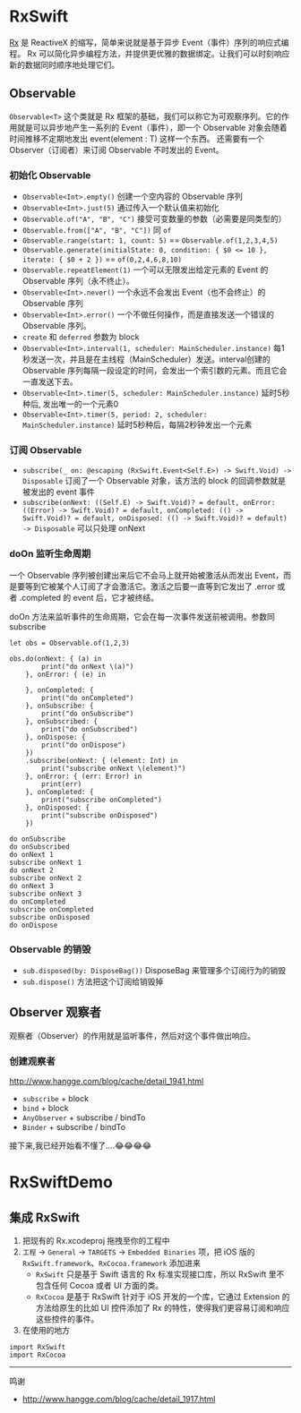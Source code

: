 # RxSwift

[Rx](http://reactivex.io) 是 ReactiveX 的缩写，简单来说就是基于异步 Event（事件）序列的响应式编程。
Rx 可以简化异步编程方法，并提供更优雅的数据绑定。让我们可以时刻响应新的数据同时顺序地处理它们。

## Observable

`Observable<T>` 这个类就是 Rx 框架的基础，我们可以称它为可观察序列。它的作用就是可以异步地产生一系列的 Event（事件），即一个 Observable<T> 对象会随着时间推移不定期地发出 event(element : T) 这样一个东西。
还需要有一个 Observer（订阅者）来订阅 Observable<T> 不时发出的 Event。

### 初始化 Observable

+ `Observable<Int>.empty()` 创建一个空内容的 Observable 序列
+ `Observable<Int>.just(5)` 通过传入一个默认值来初始化
+ `Observable.of("A", "B", "C")` 接受可变数量的参数（必需要是同类型的）
+ `Observable.from(["A", "B", "C"])` 同 `of`
+ `Observable.range(start: 1, count: 5)` == `Observable.of(1,2,3,4,5)`
+ `Observable.generate(initialState: 0, condition: { $0 <= 10 }, iterate: { $0 + 2 })` == `of(0,2,4,6,8,10)`
+ `Observable.repeatElement(1)` 一个可以无限发出给定元素的 Event 的 Observable 序列（永不终止）。 
+ `Observable<Int>.never()` 一个永远不会发出 Event（也不会终止）的 Observable 序列
+ `Observable<Int>.error()` 一个不做任何操作，而是直接发送一个错误的 Observable 序列。
+ `create` 和 `deferred` 参数为 block
+ `Observable<Int>.interval(1, scheduler: MainScheduler.instance)` 每1秒发送一次，并且是在主线程（MainScheduler）发送。interval创建的 Observable 序列每隔一段设定的时间，会发出一个索引数的元素。而且它会一直发送下去。
+ `Observable<Int>.timer(5, scheduler: MainScheduler.instance)` 延时5秒种后, 发出唯一的一个元素0
+ `Observable<Int>.timer(5, period: 2, scheduler: MainScheduler.instance)` 延时5秒种后，每隔2秒钟发出一个元素

### 订阅 Observable

+ `subscribe(_ on: @escaping (RxSwift.Event<Self.E>) -> Swift.Void) -> Disposable` 订阅了一个 Observable 对象，该方法的 block 的回调参数就是被发出的 event 事件
+ `subscribe(onNext: ((Self.E) -> Swift.Void)? = default, onError: ((Error) -> Swift.Void)? = default, onCompleted: (() -> Swift.Void)? = default, onDisposed: (() -> Swift.Void)? = default) -> Disposable` 可以只处理 onNext

### doOn 监听生命周期

一个 Observable 序列被创建出来后它不会马上就开始被激活从而发出 Event，而是要等到它被某个人订阅了才会激活它。激活之后要一直等到它发出了 .error 或者 .completed 的 event 后，它才被终结。

doOn 方法来监听事件的生命周期，它会在每一次事件发送前被调用。参数同subscribe

```
let obs = Observable.of(1,2,3)
        
obs.do(onNext: { (a) in
	    print("do onNext \(a)")
	}, onError: { (e) in
	    
	}, onCompleted: {
	    print("do onCompleted")
	}, onSubscribe: {
	    print("do onSubscribe")
	}, onSubscribed: {
	    print("do onSubscribed")
	}, onDispose: {
	    print("do onDispose")
	})
	.subscribe(onNext: { (element: Int) in
	    print("subscribe onNext \(element)")
	}, onError: { (err: Error) in
	    print(err)
	}, onCompleted: {
	    print("subscribe onCompleted")
	}, onDisposed: {
	    print("subscribe onDisposed")
	})
```

```
do onSubscribe
do onSubscribed
do onNext 1
subscribe onNext 1
do onNext 2
subscribe onNext 2
do onNext 3
subscribe onNext 3
do onCompleted
subscribe onCompleted
subscribe onDisposed
do onDispose
```

### Observable 的销毁

+ `sub.disposed(by: DisposeBag())` DisposeBag 来管理多个订阅行为的销毁
+ `sub.dispose()` 方法把这个订阅给销毁掉

## Observer 观察者

观察者（Observer）的作用就是监听事件，然后对这个事件做出响应。

### 创建观察者

http://www.hangge.com/blog/cache/detail_1941.html

+ `subscribe` + block
+ `bind` + block
+ `AnyObserver` + subscribe / bindTo
+ `Binder` + subscribe / bindTo

接下来,我已经开始看不懂了....😂😂😂😂


# RxSwiftDemo

## 集成 RxSwift

1. 把现有的 Rx.xcodeproj 拖拽至你的工程中
2. `工程` -> `General` -> `TARGETS` -> `Embedded Binaries` 项，把 iOS 版的 `RxSwift.framework`、`RxCocoa.framework` 添加进来
	+ `RxSwift` 只是基于 Swift 语言的 Rx 标准实现接口库，所以 RxSwift 里不包含任何 Cocoa 或者 UI 方面的类。
	+ `RxCocoa` 是基于 RxSwift 针对于 iOS 开发的一个库，它通过 Extension 的方法给原生的比如 UI 控件添加了 Rx 的特性，使得我们更容易订阅和响应这些控件的事件。
3. 在使用的地方 
```
import RxSwift
import RxCocoa
```




---

鸣谢

+ http://www.hangge.com/blog/cache/detail_1917.html